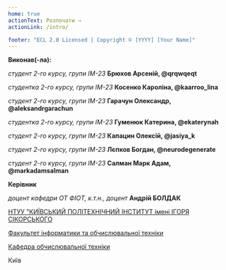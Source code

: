 ```yaml
---
home: true
actionText: Розпочати →
actionLink: /intro/

footer: "ECL 2.0 Licensed | Copyright © [YYYY] [Your Name]"
---
```



**Виконав(-ла):** 

*студент 2-го курсу, групи ІМ-23*<span padding-right:5em></span> **Брюхов Арсеній, @qrqwqeqt**

*студентка 2-го курсу, групи ІМ-23*<span padding-right:5em></span> **Косенко Кароліна, @kaarroo_lina**

*студент 2-го курсу, групи ІМ-23*<span padding-right:5em></span> **Гарачун Олександр, @aleksandrgarachun**

*студентка 2-го курсу, групи ІМ-23*<span padding-right:5em></span> **Гуменюк Катерина, @ekaterynah**

*студент 2-го курсу, групи ІМ-23*<span padding-right:5em></span> **Капацин Олексій, @jasiya_k**

*студент 2-го курсу, групи ІМ-23*<span padding-right:5em></span> **Лєпков Богдан, @neurodegenerate**

*студент 2-го курсу, групи ІМ-23*<span padding-right:5em></span> **Салман Марк Адам, @markadamsalman**




**Керівник**

*доцент кафедри ОТ ФІОТ, к.т.н., доцент*<span padding-right:5em></span> **Андрій БОЛДАК** 

[НТУУ "КИЇВСЬКИЙ ПОЛІТЕХНІЧНИЙ ІНСТИТУТ імені ІГОРЯ СІКОРСЬКОГО](https://kpi.ua/)

[Факультет інформатики та обчислювальної техніки](https://fiot.kpi.ua/)

[Кафедра обчислювальної техніки](https://comsys.kpi.ua/)

Київ
